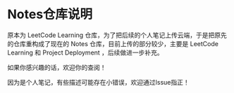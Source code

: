 # Notes仓库说明

原本为 LeetCode Learning 仓库，为了把后续的个人笔记上传云端，于是把原先的仓库重构成了现在的 Notes 仓库，目前上传的部分较少，主要是 LeetCode Learning 和 Project Deployment ，后续做进一步补充。	

如果你感兴趣的话，欢迎你的查阅！

因为是个人笔记，有些描述可能存在小错误，欢迎通过Issue指正！

